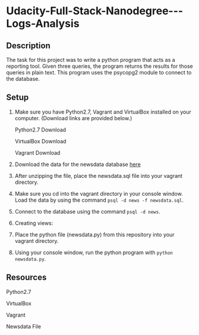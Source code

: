 # Udacity-Full-Stack-Nanodegree---Logs-Analysis

## Description

The task for this project was to write a python program that acts as a reporting tool. Given three queries, the program returns the results for those queries in plain text. This program uses the psycopg2 module to connect to the database.

## Setup

1. Make sure you have Python2.7, Vagrant and VirtualBox installed on your computer. (Download links are provided below.)

    Python2.7 Download

    VirtualBox Download

    Vagrant Download

2. Download the data for the newsdata database [here](https://d17h27t6h515a5.cloudfront.net/topher/2016/August/57b5f748_newsdata/newsdata.zip)

3. After unzipping the file, place the newsdata.sql file into your vagrant directory.

4. Make sure you cd into the vagrant directory in your console window. Load the data by using the command ```psql -d news -f newsdata.sql```.

5. Connect to the database using the command ```psql -d news```.

6. Creating views:

7. Place the python file (newsdata.py) from this repository into your vagrant directory.

8. Using your console window, run the python program with ```python newsdata.py```.

## Resources

Python2.7

VirtualBox

Vagrant

Newsdata File

